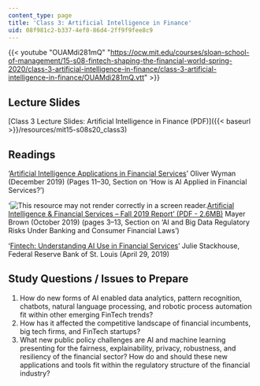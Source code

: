 ```yaml
---
content_type: page
title: 'Class 3: Artificial Intelligence in Finance'
uid: 08f981c2-b337-4ef0-86d4-2ff9f9fee8c9
---
```


{{< youtube "OUAMdi281mQ" "https://ocw.mit.edu/courses/sloan-school-of-management/15-s08-fintech-shaping-the-financial-world-spring-2020/class-3-artificial-intelligence-in-finance/class-3-artificial-intelligence-in-finance/OUAMdi281mQ.vtt" >}}

Lecture Slides
--------------

[Class 3 Lecture Slides: Artificial Intelligence in Finance (PDF)]({{< baseurl >}}/resources/mit15-s08s20_class3)

Readings
--------

‘[Artificial Intelligence Applications in Financial Services](https://www.oliverwyman.com/our-expertise/insights/2019/dec/artificial-intelligence-applications-in-financial-services.html)’ Oliver Wyman (December 2019) (Pages 11–30, Section on ‘How is AI Applied in Financial Services?’)

‘![This resource may not render correctly in a screen reader.](/images/inacessible.gif)[Artificial Intelligence & Financial Services – Fall 2019 Report’ (PDF - 2.6MB)](https://www.mayerbrown.com/-/media/files/perspectives-events/publications/2019/10/mayer-brown--ai--financial-services-symposium--thought-leadership-articles--fall-2019.pdf) Mayer Brown (October 2019) (pages 3–13, Section on ‘AI and Big Data Regulatory Risks Under Banking and Consumer Financial Laws’)

‘[Fintech: Understanding AI Use in Financial Services](https://www.stlouisfed.org/on-the-economy/2019/april/fintech-understanding-ai-financial-services)’ Julie Stackhouse, Federal Reserve Bank of St. Louis (April 29, 2019)

Study Questions / Issues to Prepare
-----------------------------------

1.  How do new forms of AI enabled data analytics, pattern recognition, chatbots, natural language processing, and robotic process automation fit within other emerging FinTech trends?
2.  How has it affected the competitive landscape of financial incumbents, big tech firms, and FinTech startups?
3.  What new public policy challenges are AI and machine learning presenting for the fairness, explainability, privacy, robustness, and resiliency of the financial sector? How do and should these new applications and tools fit within the regulatory structure of the financial industry?